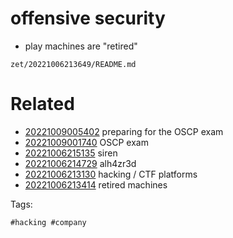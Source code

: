 # offensive security

- play machines are "retired"

` zet/20221006213649/README.md `

# Related

- [20221009005402](/zet/20221009005402/README.md) preparing for the OSCP exam
- [20221009001740](/zet/20221009001740/README.md) OSCP exam
- [20221006215135](/zet/20221006215135/README.md) siren
- [20221006214729](/zet/20221006214729/README.md) alh4zr3d
- [20221006213130](/zet/20221006213130/README.md) hacking / CTF platforms
- [20221006213414](/zet/20221006213414/README.md) retired machines

Tags:

    #hacking #company 
